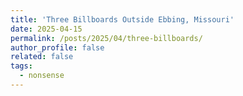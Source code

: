 ```yaml
---
title: 'Three Billboards Outside Ebbing, Missouri'
date: 2025-04-15
permalink: /posts/2025/04/three-billboards/
author_profile: false
related: false
tags:
  - nonsense
---
```

